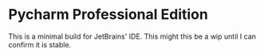 # Pycharm Professional Edition
This is a minimal build for JetBrains' IDE.
This might this be a wip until I can confirm it is stable.
